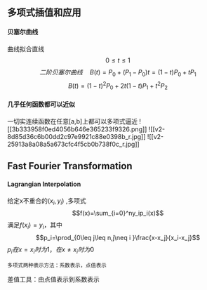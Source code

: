## 多项式插值和应用

#### 贝塞尔曲线

曲线拟合直线
$$0\leq t\leq1$$
$$二阶贝塞尔曲线\quad B(t)=P_0+(P_1-P_0)t=(1-t)P_0+tP_1$$
$$B(t)=(1-t)^2P_0+2t(1-t)P_1+t^2P_2$$
#### 几乎任何函数都可以近似

一切实连续函数在任意[a,b]上都可以多项式逼近
![[3b333958f0ed4056b646e365233f9326.png]]
![[v2-8d85d36c6b00dd2c97e9921c88e0398b_r.jpg]]
![[v2-25913a8a08a5a673cfc4f5cb0b738f0c_r.jpg]]

## Fast Fourier Transformation

#### Lagrangian Interpolation

给定x不重合的$(x_i,y_i)$ ,多项式
$$f(x)=\sum_{i=0}^ny_ip_i(x)$$
满足$f(x_i)=y_i$，其中
$$p_i=\prod_{0\leq j\leq n,j\neq i }\frac{x-x_j}{x_i-x_j}$$
$p_i在x=x_i时为1，在x\neq x_i时为0$

`多项式两种表示方法：系数表示，点值表示`

差值工具：由点值表示到系数表示

